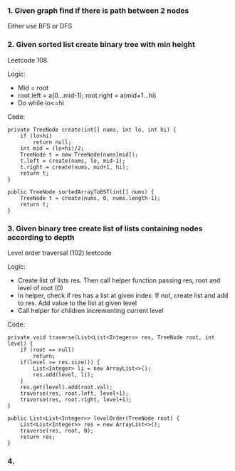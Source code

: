 
### 1. Given graph find if there is path between 2 nodes

Either use BFS or DFS

### 2. Given sorted list create binary tree with min height

Leetcode 108.

Logic:
- Mid = root
- root.left = a(0...mid-1); root.right = a(mid+1...hi)
- Do while lo<=hi

Code:

    
    private TreeNode create(int[] nums, int lo, int hi) {
        if (lo>hi)
            return null;
        int mid = (lo+hi)/2;
        TreeNode t = new TreeNode(nums[mid]);
        t.left = create(nums, lo, mid-1);
        t.right = create(nums, mid+1, hi);
        return t;
    }
    
    public TreeNode sortedArrayToBST(int[] nums) {
        TreeNode t = create(nums, 0, nums.length-1);
        return t;
    }

### 3. Given binary tree create list of lists containing nodes according to depth

Level order traversal (102) leetcode

Logic: 

- Create list of lists res. Then call helper function passing res, root and level of root (0)
- In helper, check if res has a list at given index. If not, create list and add to res. Add value to the list at given level
- Call helper for children incrementing current level

Code:

    private void traverse(List<List<Integer>> res, TreeNode root, int level) {
        if (root == null)
            return;
        if(level >= res.size()) {
            List<Integer> li = new ArrayList<>();
            res.add(level, li);
        }
        res.get(level).add(root.val);
        traverse(res, root.left, level+1);
        traverse(res, root.right, level+1);
    }
    
    public List<List<Integer>> levelOrder(TreeNode root) {
        List<List<Integer>> res = new ArrayList<>();
        traverse(res, root, 0);
        return res;
    }

### 4. 
